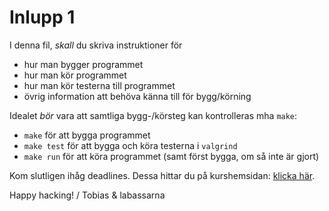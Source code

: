 # Inlupp 1

I denna fil, _skall_ du skriva instruktioner för
- hur man bygger programmet
- hur man kör programmet
- hur man kör testerna till programmet
- övrig information att behöva känna till för bygg/körning

Idealet _bör_ vara att samtliga bygg-/körsteg kan kontrolleras mha `make`:
- `make` för att bygga programmet
- `make test` för att bygga och köra testerna i `valgrind`
- `make run` för att köra programmet (samt först bygga, om så inte är gjort)

Kom slutligen ihåg deadlines. Dessa hittar du på kurshemsidan: [klicka
här](http://wrigstad.com/ioopm19/#org2090f8e).

Happy hacking!
/ Tobias & labassarna

